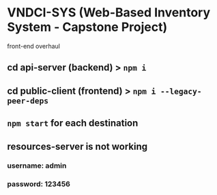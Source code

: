 # VNDCI-SYS (Web-Based Inventory System - Capstone Project)
front-end overhaul

## cd api-server (backend) > `npm i`
## cd public-client (frontend) > `npm i --legacy-peer-deps`


## `npm start` for each destination 
## resources-server is not working

### username: admin
### password: 123456
